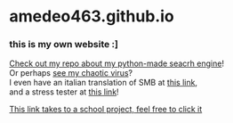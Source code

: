 # amedeo463.github.io
### this is my own website :]
[Check out my repo about my python-made seacrh engine](https://github.com/amedeo463/python-search-engine)!\
Or perhaps [see my chaotic virus](https://github.com/amedeo463/Tab-d)?\
I even have an italian translation of SMB at [this link](https://github.com/amedeo463/supermariobrositalian),\
and a stress tester at [this link](https://github.com/amedeo463/stressTester)!

[This link takes to a school project, feel free to click it](https://amedeo463.github.io/tombola/intex.html)
